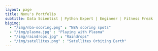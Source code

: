 ```yaml
---
layout: page
title: Nonu's Portfolio
subtitle: Data Scientist | Python Expert | Engineer | Fitness Freak
bigimg: 
  - "/img/nba-scoring.png" : "NBA scoring spots"
  - "/img/plasma.jpg" : "Playing with Plasma"
  - "/img/raindrops.jpg" : "Raindrops"
  - "/img/satellites.png" : "Satellites Orbiting Earth"
---
```

